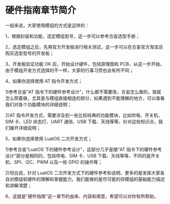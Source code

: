 # 硬件指南章节简介
一般来说，大家使用模组的方式是这样的：


1，根据封装和功能，选定模组型号，这一步可以参考合宙选型手册；


2，选定模组之后，先用官方开发板进行相关测试，这一步可以在合宙官方淘宝店购买选型型号的开发板；


3，开发板验证功能 OK 后，开始设计硬件，包括原理图和 PCB，从这一步开始，由于模组开发方式选择的不一样，大家的行事习惯也会有所不同；


4，如果你选择使用 AT 指令开发方式；

   1)参考合宙“AT 指令下的硬件参考设计”，什么都不需要改，合宙怎么做的，我就怎么照着做，尤其是与模组直接相连的部分，如果遇到不能理解的地方，可以查看我们对各个功能模块的详细说明；

   2)AT 指令开发方式，需要涉及到一些比较经典的功能模块，比如供电、开关机、SIM 卡、LED 状态灯、UART 通信、USB 下载、天线等等，针对这些知识点，我们展开详细说明；


5，如果你选择使用 LuatOS 二次开发方式；

   1)参考合宙“LuatOS 下的硬件参考设计”，这部分几乎是跟“AT 指令下的硬件参考设计”部分是相同的，包括供电、SIM 卡、USB 下载、天线等等，不同的是开关机、SPI、I2C、PWM 以及一些 GPIO 的操作等；

   2)坦白说，针对 LuatOS 二次开发方式下的硬件参考和说明，更多的是发挥大家各自对模组软硬件的理解和掌握能力，我们能做的是尽可能的将模组的基础能力描述和讲解清楚；


6，这就是"硬件指南"这一章节的由来、内容和用意，希望可以对你有所帮助。